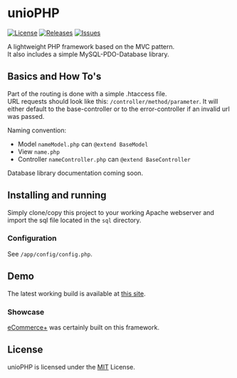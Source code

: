 unioPHP
=======
[![License](http://img.shields.io/badge/license-MIT-red.svg?style=flat-square)](https://github.com/gimu/unio-php/blob/master/LICENSE.txt) [![Releases](https://img.shields.io/github/release/gimu/unio-php.svg?style=flat-square)](https://github.com/gimu/unio-php/releases) [![Issues](https://img.shields.io/github/issues/gimu/unio-php.svg?style=flat-square)](https://github.com/gimu/unio-php/issues)                         

A lightweight PHP framework based on the MVC pattern.            
It also includes a simple MySQL-PDO-Database library.

## Basics and How To's
Part of the routing is done with a simple .htaccess file.              
URL requests should look like this: `/controller/method/parameter`. It will either default to the base-controller or to the error-controller if an invalid url was passed.

Naming convention:

- Model `nameModel.php` can `@extend BaseModel`
- View `name.php`
- Controller `nameController.php` can `@extend BaseController`

Database library documentation coming soon.

## Installing and running
Simply clone/copy this project to your working Apache webserver and import the sql file located in the `sql` directory.

### Configuration
See `/app/config/config.php`.

## Demo
The latest working build is available at [this site](http://gimu.org/unio-php).

### Showcase
[eCommerce+](http://gimu.org/ecommerce) was certainly built on this framework.

## License
unioPHP is licensed under the [MIT](http://opensource.org/licenses/MIT) License.
